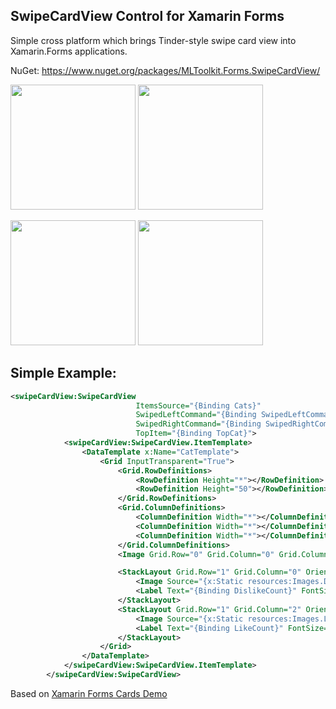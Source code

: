## SwipeCardView Control for Xamarin Forms

Simple cross platform which brings Tinder-style swipe card view into Xamarin.Forms applications.

NuGet: https://www.nuget.org/packages/MLToolkit.Forms.SwipeCardView/

<img alt="" src="http://i68.tinypic.com/2h5psw9.png"  width="200px" /> <img alt="" src="http://i66.tinypic.com/2nh2lp4.png" width="200px"/>

<img alt="" src="http://i68.tinypic.com/ngbtdu.png"  width="200px" /> <img alt="" src="http://i65.tinypic.com/2e4g1vn.png" width="200px" />

## Simple Example:

```XML
<swipeCardView:SwipeCardView
                            ItemsSource="{Binding Cats}"
                            SwipedLeftCommand="{Binding SwipedLeftCommand}"
                            SwipedRightCommand="{Binding SwipedRightCommand}"
                            TopItem="{Binding TopCat}">
            <swipeCardView:SwipeCardView.ItemTemplate>
                <DataTemplate x:Name="CatTemplate">
                    <Grid InputTransparent="True">
                        <Grid.RowDefinitions>
                            <RowDefinition Height="*"></RowDefinition>
                            <RowDefinition Height="50"></RowDefinition>
                        </Grid.RowDefinitions>
                        <Grid.ColumnDefinitions>
                            <ColumnDefinition Width="*"></ColumnDefinition>
                            <ColumnDefinition Width="*"></ColumnDefinition>
                            <ColumnDefinition Width="*"></ColumnDefinition>
                        </Grid.ColumnDefinitions>
                        <Image Grid.Row="0" Grid.Column="0" Grid.ColumnSpan="3" Source="{Binding ImageSource}" Aspect="AspectFill" VerticalOptions="FillAndExpand" HorizontalOptions="FillAndExpand"></Image>

                        <StackLayout Grid.Row="1" Grid.Column="0" Orientation="Horizontal" Spacing="10" HorizontalOptions="Center">
                            <Image Source="{x:Static resources:Images.Dislike}" WidthRequest="32" HeightRequest="32" VerticalOptions="Center"></Image>
                            <Label Text="{Binding DislikeCount}" FontSize="20" VerticalOptions="Center"></Label>
                        </StackLayout>
                        <StackLayout Grid.Row="1" Grid.Column="2" Orientation="Horizontal" Spacing="10" HorizontalOptions="Center">
                            <Image Source="{x:Static resources:Images.Like}" WidthRequest="32" HeightRequest="32" VerticalOptions="Center"></Image>
                            <Label Text="{Binding LikeCount}" FontSize="20" VerticalOptions="Center"></Label>
                        </StackLayout>
                    </Grid>
                </DataTemplate>
            </swipeCardView:SwipeCardView.ItemTemplate>
        </swipeCardView:SwipeCardView>
```

Based on [Xamarin Forms Cards Demo](https://github.com/matchboxmobile/xamarin-forms-swipecard-tutorial)
